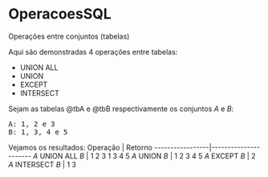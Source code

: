 # OperacoesSQL
Operações entre conjuntos (tabelas)

Aqui são demonstradas 4 operações entre tabelas:
- UNION ALL
- UNION
- EXCEPT
- INTERSECT

Sejam as tabelas @tbA e @tbB respectivamente os conjuntos _A_ e _B_:

<pre>
A: 1, 2 e 3
B: 1, 3, 4 e 5
</pre>

Vejamos os resultados:
 Operação        | Retorno
-----------------|----------------------
 *A* UNION ALL *B*   | 1 2 3 1 3 4 5
 *A* UNION *B*       | 1 2 3 4 5
 *A* EXCEPT *B*      | 2
 *A* INTERSECT *B*   | 1 3
